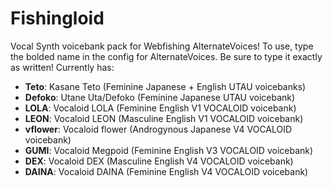 # Fishingloid
 Vocal Synth voicebank pack for Webfishing AlternateVoices! To use, type the bolded name in the config for AlternateVoices. Be sure to type it exactly as written!
Currently has:
- **Teto**: Kasane Teto (Feminine Japanese + English UTAU voicebanks)
- **Defoko**: Utane Uta/Defoko (Feminine Japanese UTAU voicebank)
- **LOLA**: Vocaloid LOLA (Feminine English V1 VOCALOID voicebank)
- **LEON**: Vocaloid LEON (Masculine English V1 VOCALOID voicebank)
- **vflower**: Vocaloid flower (Androgynous Japanese V4 VOCALOID voicebank)
- **GUMI**: Vocaloid Megpoid (Feminine English V3 VOCALOID voicebank)
- **DEX**: Vocaloid DEX (Masculine English V4 VOCALOID voicebank)
- **DAINA**: Vocaloid DAINA (Feminine English V4 VOCALOID voicebank)